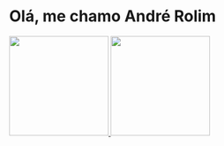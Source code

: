 # Olá, me chamo André Rolim

 <div>
  <a href="https://github.com/andre-rolim">
  <img height="180em" src="https://github-readme-stats.vercel.app/api?username=andre-rolim&show_icons=true&theme=dark&include_all_commits=true&count_private=true"/>
  <img height="180em" src="https://github-readme-stats.vercel.app/api/top-langs/?username=andre-rolim&layout=compact&langs_count=7&theme=dark"/>
</div>

